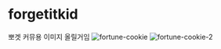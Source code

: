 # forgetitkid
뽀겟 커뮤용
이미지 올릴거임
![fortune-cookie](https://github.com/glucose180/forgetitkid/assets/54951597/b55c88cb-7b8a-43db-aa12-4906b0029bb5)
![fortune-cookie-2](https://github.com/glucose180/forgetitkid/assets/54951597/7a822c07-2287-45ad-9ba7-20c17c07550c)
